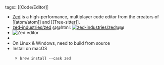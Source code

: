 tags:: [[Code/Editor]]

- [Zed](https://zed.dev/) is a high-performance, multiplayer code editor from the creators of [[atom/atom]] and [[Tree-sitter]].
- [zed-industries/zed](https://github.com/zed-industries/zed)
  @@html: <a href="https://github.com/zed-industries/zed/"><img src="https://github-readme-stats-astronomer.vercel.app/api/pin/?username=zed-industries&repo=zed&theme=tokyonight" alt="zed-industries/zed"/></a>@@
- ![Zed editor](https://zed.dev/_next/image?url=%2F_next%2Fstatic%2Fmedia%2Flanguage-aware.147d5036.png&w=3840&q=75)
-
- On Linux & Windows, need to build from source
- Install on macOS
	- ```shell
	  brew install --cask zed
	  ```
